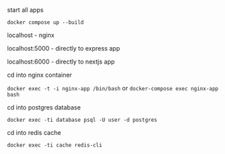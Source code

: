 start all apps

`docker compose up --build`

localhost - nginx

localhost:5000 - directly to express app

localhost:6000 - directly to nextjs app

cd into nginx container

`docker exec -t -i nginx-app /bin/bash`
or
`docker-compose exec nginx-app bash`

cd into postgres database

`docker exec -ti database psql -U user -d postgres`

cd into redis cache

`docker exec -ti cache redis-cli`
